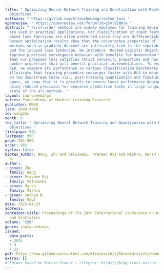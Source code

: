 ```yaml
---
title: " Optimizing Neural Network Training and Quantization with Rooted Logistic
  Objectives "
software: " https://github.com/ellenzhuwang/rooted_loss "
openreview: " https://openreview.net/forum?id=g5ml9INmja "
abstract: " First-order methods are widely employed for training neural networks that
  are used in practical applications. For classification of input features, Cross-Entropy
  based loss functions are often preferred since they are differentiable everywhere.
  Recent optimization results show that the convergence properties of first-order
  methods such as gradient descent are intricately tied to the separability of datasets
  and the induced loss landscape. We introduce  Rooted Logistic Objectives (RLO) to
  improve practical convergence behavior with benefits for downstream tasks. We show
  that our proposed loss satisfies strict convexity properties and has better condition
  number properties that will benefit practical implementations. To evaluate our proposed
  RLO, we compare its performance on various classification benchmarks. Our results
  illustrate that training procedure converges faster with RLO in many cases. Furthermore,
  on two downstream tasks viz., post-training quantization and finetuning on quantized
  space, we show that it is possible to ensure lower performance degradation while
  using reduced precision for sequence prediction tasks in large language models over
  state of the art methods. "
layout: inproceedings
series: Proceedings of Machine Learning Research
publisher: PMLR
issn: 2640-3498
id: wang25c
month: 0
tex_title: " Optimizing Neural Network Training and Quantization with Rooted Logistic
  Objectives "
firstpage: 982
lastpage: 990
page: 982-990
order: 982
cycles: false
bibtex_author: Wang, Zhu and Veluswami, Praveen Raj and Mishra, Harsh and Ravi, Sathya
  N.
author:
- given: Zhu
  family: Wang
- given: Praveen Raj
  family: Veluswami
- given: Harsh
  family: Mishra
- given: Sathya N.
  family: Ravi
date: 2025-04-23
address:
container-title: Proceedings of The 28th International Conference on Artificial Intelligence
  and Statistics
volume: '258'
genre: inproceedings
issued:
  date-parts:
  - 2025
  - 4
  - 23
pdf: https://raw.githubusercontent.com/mlresearch/v258/main/assets/wang25c/wang25c.pdf
extras: []
# Format based on Martin Fenner's citeproc: https://blog.front-matter.io/posts/citeproc-yaml-for-bibliographies/
---
```

